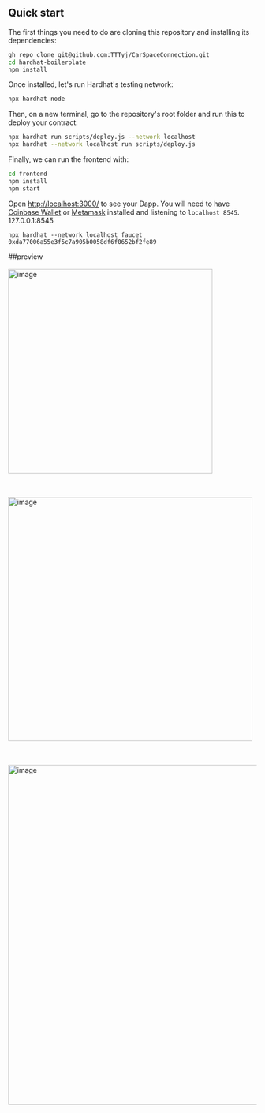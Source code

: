 
## Quick start

The first things you need to do are cloning this repository and installing its
dependencies:

```sh
gh repo clone git@github.com:TTTyj/CarSpaceConnection.git
cd hardhat-boilerplate
npm install
```

Once installed, let's run Hardhat's testing network:
```sh
npx hardhat node
```

Then, on a new terminal, go to the repository's root folder and run this to
deploy your contract:

```sh
npx hardhat run scripts/deploy.js --network localhost
npx hardhat --network localhost run scripts/deploy.js
```

Finally, we can run the frontend with:

```sh
cd frontend
npm install
npm start
```

Open [http://localhost:3000/](http://localhost:3000/) to see your Dapp. You will
need to have [Coinbase Wallet](https://www.coinbase.com/wallet) or [Metamask](https://metamask.io) installed and listening to
`localhost 8545`.
127.0.0.1:8545
```get token
npx hardhat --network localhost faucet 0xda77006a55e3f5c7a905b0058df6f0652bf2fe89
```

##preview</br></br>
<img width="414" alt="image" src="https://github.com/user-attachments/assets/c034853d-2685-46ab-9160-ec14c2667570">

</br></br>
<img width="495" alt="image" src="https://github.com/user-attachments/assets/19623ca9-a676-469a-83da-f8f8883996bd">

</br></br>
<img width="689" alt="image" src="https://github.com/user-attachments/assets/cd5f9fc1-c07f-4003-b157-088cdc6c04cf">



